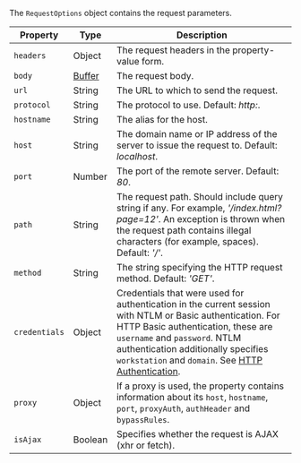 The `RequestOptions` object contains the request parameters.

Property      | Type    | Description
------------- | ------- | ------------
`headers`     | Object  | The request headers in the property-value form.
`body`        | [Buffer](https://nodejs.org/api/buffer.html) | The request body.
`url`         | String  | The URL to which to send the request.
`protocol`    | String  | The protocol to use. Default: *http:*.
`hostname`    | String  | The alias for the host.
`host`        | String  | The domain name or IP address of the server to issue the request to. Default: *localhost*.
`port`        | Number  | The port of the remote server. Default: *80*.
`path`        | String  | The request path. Should include query string if any. For example, *'/index.html?page=12'*. An exception is thrown when the request path contains illegal characters (for example, spaces). Default: *'/'*.
`method`      | String  | The string specifying the HTTP request method. Default: *'GET'*.
`credentials` | Object  | Credentials that were used for authentication in the current session with NTLM or Basic authentication. For HTTP Basic authentication, these are `username` and `password`. NTLM authentication additionally specifies `workstation` and `domain`. See [HTTP Authentication](/testcafe/documentation/guides/advanced-guides/authentication.html#http-authentication).
`proxy`       | Object  | If a proxy is used, the property contains information about its `host`, `hostname`, `port`, `proxyAuth`, `authHeader` and `bypassRules`.
`isAjax`      | Boolean | Specifies whether the request is AJAX (xhr or fetch).
